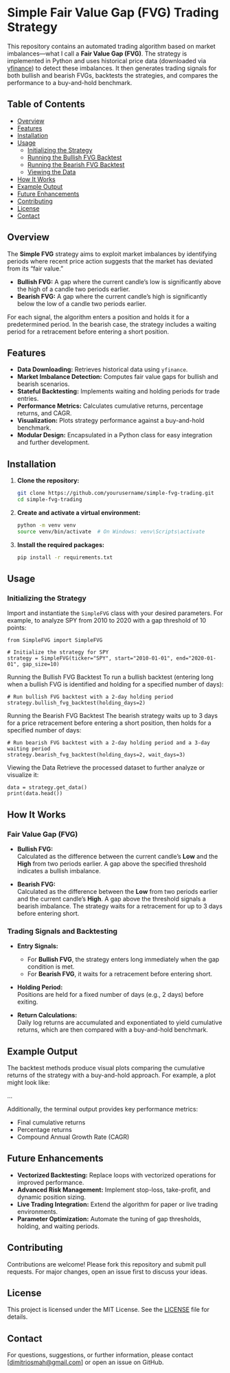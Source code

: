 # Simple Fair Value Gap (FVG) Trading Strategy

This repository contains an automated trading algorithm based on market imbalances—what I call a **Fair Value Gap (FVG)**. The strategy is implemented in Python and uses historical price data (downloaded via [yfinance](https://pypi.org/project/yfinance/)) to detect these imbalances. It then generates trading signals for both bullish and bearish FVGs, backtests the strategies, and compares the performance to a buy-and-hold benchmark.

## Table of Contents

- [Overview](#overview)
- [Features](#features)
- [Installation](#installation)
- [Usage](#usage)
  - [Initializing the Strategy](#initializing-the-strategy)
  - [Running the Bullish FVG Backtest](#running-the-bullish-fvg-backtest)
  - [Running the Bearish FVG Backtest](#running-the-bearish-fvg-backtest)
  - [Viewing the Data](#viewing-the-data)
- [How It Works](#how-it-works)
- [Example Output](#example-output)
- [Future Enhancements](#future-enhancements)
- [Contributing](#contributing)
- [License](#license)
- [Contact](#contact)

## Overview

The **Simple FVG** strategy aims to exploit market imbalances by identifying periods where recent price action suggests that the market has deviated from its “fair value.”  
- **Bullish FVG:** A gap where the current candle’s low is significantly above the high of a candle two periods earlier.  
- **Bearish FVG:** A gap where the current candle’s high is significantly below the low of a candle two periods earlier.

For each signal, the algorithm enters a position and holds it for a predetermined period. In the bearish case, the strategy includes a waiting period for a retracement before entering a short position.

## Features

- **Data Downloading:** Retrieves historical data using `yfinance`.
- **Market Imbalance Detection:** Computes fair value gaps for bullish and bearish scenarios.
- **Stateful Backtesting:** Implements waiting and holding periods for trade entries.
- **Performance Metrics:** Calculates cumulative returns, percentage returns, and CAGR.
- **Visualization:** Plots strategy performance against a buy-and-hold benchmark.
- **Modular Design:** Encapsulated in a Python class for easy integration and further development.

## Installation

1. **Clone the repository:**

    ```bash
    git clone https://github.com/yourusername/simple-fvg-trading.git
    cd simple-fvg-trading
    ```

2. **Create and activate a virtual environment:**

    ```bash
    python -m venv venv
    source venv/bin/activate  # On Windows: venv\Scripts\activate
    ```

3. **Install the required packages:**

    ```bash
    pip install -r requirements.txt
    ```

## Usage

### Initializing the Strategy

Import and instantiate the `SimpleFVG` class with your desired parameters. For example, to analyze SPY from 2010 to 2020 with a gap threshold of 10 points:

```
from SimpleFVG import SimpleFVG

# Initialize the strategy for SPY
strategy = SimpleFVG(ticker="SPY", start="2010-01-01", end="2020-01-01", gap_size=10)
```
Running the Bullish FVG Backtest
To run a bullish backtest (entering long when a bullish FVG is identified and holding for a specified number of days):

```
# Run bullish FVG backtest with a 2-day holding period
strategy.bullish_fvg_backtest(holding_days=2)
```

Running the Bearish FVG Backtest
The bearish strategy waits up to 3 days for a price retracement before entering a short position, then holds for a specified number of days:

```
# Run bearish FVG backtest with a 2-day holding period and a 3-day waiting period
strategy.bearish_fvg_backtest(holding_days=2, wait_days=3)
```

Viewing the Data
Retrieve the processed dataset to further analyze or visualize it:

```
data = strategy.get_data()
print(data.head())
```

## How It Works

### Fair Value Gap (FVG)

- **Bullish FVG:**  
  Calculated as the difference between the current candle’s **Low** and the **High** from two periods earlier. A gap above the specified threshold indicates a bullish imbalance.

- **Bearish FVG:**  
  Calculated as the difference between the **Low** from two periods earlier and the current candle’s **High**. A gap above the threshold signals a bearish imbalance. The strategy waits for a retracement for up to 3 days before entering short.

### Trading Signals and Backtesting

- **Entry Signals:**  
  - For **Bullish FVG**, the strategy enters long immediately when the gap condition is met.
  - For **Bearish FVG**, it waits for a retracement before entering short.

- **Holding Period:**  
  Positions are held for a fixed number of days (e.g., 2 days) before exiting.

- **Return Calculations:**  
  Daily log returns are accumulated and exponentiated to yield cumulative returns, which are then compared with a buy-and-hold benchmark.

## Example Output

The backtest methods produce visual plots comparing the cumulative returns of the strategy with a buy-and-hold approach. For example, a plot might look like:

...

Additionally, the terminal output provides key performance metrics:
- Final cumulative returns
- Percentage returns
- Compound Annual Growth Rate (CAGR)

## Future Enhancements

- **Vectorized Backtesting:** Replace loops with vectorized operations for improved performance.
- **Advanced Risk Management:** Implement stop-loss, take-profit, and dynamic position sizing.
- **Live Trading Integration:** Extend the algorithm for paper or live trading environments.
- **Parameter Optimization:** Automate the tuning of gap thresholds, holding, and waiting periods.

## Contributing

Contributions are welcome! Please fork this repository and submit pull requests. For major changes, open an issue first to discuss your ideas.

## License

This project is licensed under the MIT License. See the [LICENSE](LICENSE) file for details.

## Contact

For questions, suggestions, or further information, please contact [dimitriosmah@gmail.com] or open an issue on GitHub.
